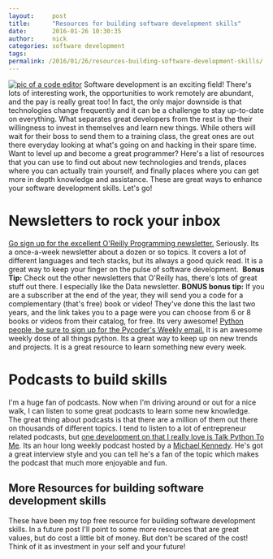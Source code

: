 ```yaml
---
layout:     post
title:      "Resources for building software development skills"
date:       2016-01-26 10:30:35
author:     nick
categories: software development
tags:  
permalink: /2016/01/26/resources-building-software-development-skills/
---
```

[![pic of a code editor](/blog-imgs/uploads/2016/01/code_screenshot.png)](/blog-imgs/uploads/2016/01/code_screenshot.png) Software development is an exciting field! There's lots of interesting work, the opportunities to work remotely are abundant, and the pay is really great too! In fact, the only major downside is that technologies change frequently and it can be a challenge to stay up-to-date on everything. What separates great developers from the rest is the their willingness to invest in themselves and learn new things. While others will wait for their boss to send them to a training class, the great ones are out there everyday looking at what's going on and hacking in their spare time. Want to level up and become a great programmer? Here's a list of resources that you can use to find out about new technologies and trends, places where you can actually train yourself, and finally places where you can get more in depth knowledge and assistance. These are great ways to enhance your software development skills. Let's go! 

# Newsletters to rock your inbox

[Go sign up for the excellent O'Reilly Programming newsletter.](http://www.oreilly.com/programming/newsletter.html?) Seriously. Its a once-a-week newsletter about a dozen or so topics. It covers a lot of different languages and tech stacks, but its always a good quick read. It is a great way to keep your finger on the pulse of software development.  **Bonus Tip:** Check out the other newsletters that O'Reilly has, there's lots of great stuff out there. I especially like the Data newsletter. **BONUS bonus tip:** If you are a subscriber at the end of the year, they will send you a code for a complementary (that's free) book or video! They've done this the last two years, and the link takes you to a page were you can choose from 6 or 8 books or videos from their catalog, for free. Its very awesome! [Python people, be sure to sign up for the Pycoder's Weekly email.](http://www.pycoders.com/) It is an awesome weekly dose of all things python. Its a great way to keep up on new trends and projects. It is a great resource to learn something new every week. 

# Podcasts to build skills

I'm a huge fan of podcasts. Now when I'm driving around or out for a nice walk, I can listen to some great podcasts to learn some new knowledge. The great thing about podcasts is that there are a million of them out there on thousands of different topics. I tend to listen to a lot of entrepreneur related podcasts, but [one development on that I really love is Talk Python To Me](https://talkpython.fm/). Its an hour long weekly podcast hosted by a [Michael Kennedy](https://twitter.com/mkennedy). He's got a great interview style and you can tell he's a fan of the topic which makes the podcast that much more enjoyable and fun. 

## More Resources for building software development skills

These have been my top free resource for building software development skills. In a future post I'll point to some more resources that are great values, but do cost a little bit of money. But don't be scared of the cost! Think of it as investment in your self and your future!
